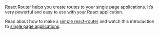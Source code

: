 React Router helps you create routes to your single page applications. It’s very powerful and easy to use with your React application.

Read about how to make a [simple react-router](https://medium.com/@pshrmn/a-simple-react-router-v4-tutorial-7f23ff27adf) and watch this introduction to [single page applications](https://www.youtube.com/watch?v=1iAG6h9ff5s).
